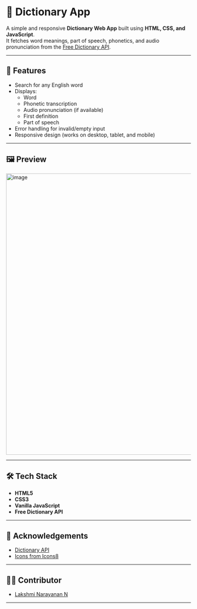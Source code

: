 # 📖 Dictionary App

A simple and responsive **Dictionary Web App** built using **HTML, CSS, and JavaScript**.  
It fetches word meanings, part of speech, phonetics, and audio pronunciation from the [Free Dictionary API](https://dictionaryapi.dev/).

---

## 🚀 Features
- Search for any English word
- Displays:
  - Word
  - Phonetic transcription
  - Audio pronunciation (if available)
  - First definition
  - Part of speech
- Error handling for invalid/empty input
- Responsive design (works on desktop, tablet, and mobile)

---

## 🖼️ Preview
<img width="1366" height="768" alt="image" src="https://github.com/user-attachments/assets/7955595a-c011-4f75-928a-ca34a6aafc24" />


---

## 🛠️ Tech Stack
- **HTML5**
- **CSS3**
- **Vanilla JavaScript**
- **Free Dictionary API**

---

## 🙌 Acknowledgements

- [Dictionary API](https://dictionaryapi.dev/)
- [Icons from Icons8](https://icons8.com/)

---

## 👨‍💻 Contributor

- [Lakshmi Narayanan N](https://github.com/lakshminarayanan05)

---
